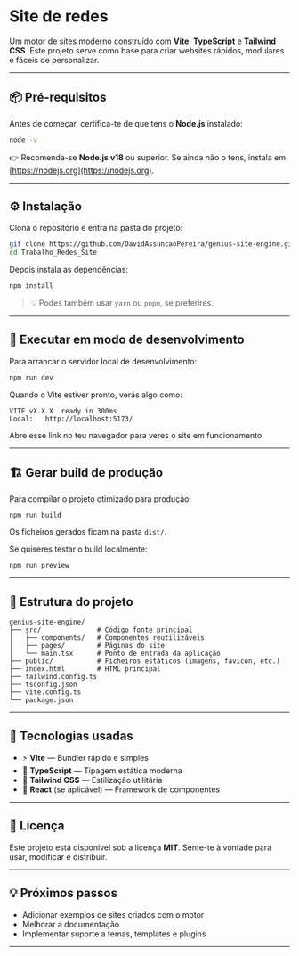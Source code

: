 # Site de redes

Um motor de sites moderno construído com **Vite**, **TypeScript** e **Tailwind CSS**.
Este projeto serve como base para criar websites rápidos, modulares e fáceis de personalizar.

---

## 📦 Pré-requisitos

Antes de começar, certifica-te de que tens o **Node.js** instalado:

```bash
node -v
```

👉 Recomenda-se **Node.js v18** ou superior.
Se ainda não o tens, instala em [https://nodejs.org](https://nodejs.org).

---

## ⚙️ Instalação

Clona o repositório e entra na pasta do projeto:

```bash
git clone https://github.com/DavidAssuncaoPereira/genius-site-engine.git
cd Trabalho_Redes_Site
```

Depois instala as dependências:

```bash
npm install
```

> 💡 Podes também usar `yarn` ou `pnpm`, se preferires.

---

## 🧩 Executar em modo de desenvolvimento

Para arrancar o servidor local de desenvolvimento:

```bash
npm run dev
```

Quando o Vite estiver pronto, verás algo como:

```
VITE vX.X.X  ready in 300ms
Local:   http://localhost:5173/
```

Abre esse link no teu navegador para veres o site em funcionamento.

---

## 🏗️ Gerar build de produção

Para compilar o projeto otimizado para produção:

```bash
npm run build
```

Os ficheiros gerados ficam na pasta `dist/`.

Se quiseres testar o build localmente:

```bash
npm run preview
```

---

## 🧰 Estrutura do projeto

```
genius-site-engine/
├── src/              # Código fonte principal
│   ├── components/   # Componentes reutilizáveis
│   ├── pages/        # Páginas do site
│   └── main.tsx      # Ponto de entrada da aplicação
├── public/           # Ficheiros estáticos (imagens, favicon, etc.)
├── index.html        # HTML principal
├── tailwind.config.ts
├── tsconfig.json
├── vite.config.ts
└── package.json
```

---

## 🎨 Tecnologias usadas

* ⚡ **Vite** — Bundler rápido e simples
* 💙 **TypeScript** — Tipagem estática moderna
* 🎨 **Tailwind CSS** — Estilização utilitária
* 🧩 **React** (se aplicável) — Framework de componentes

---

## 📄 Licença

Este projeto está disponível sob a licença **MIT**.
Sente-te à vontade para usar, modificar e distribuir.

---

## 💡 Próximos passos

* Adicionar exemplos de sites criados com o motor
* Melhorar a documentação
* Implementar suporte a temas, templates e plugins
---
